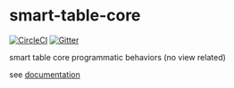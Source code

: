 # smart-table-core

[![CircleCI](https://circleci.com/gh/smart-table/smart-table-core.svg?style=svg)](https://circleci.com/gh/smart-table/smart-table-core)
[![Gitter](https://badges.gitter.im/join_chat.svg)](https://gitter.im/smart-table/Lobby)

smart table core programmatic behaviors (no view related)

see [documentation](https://smart-table.github.io/www/dist/)

